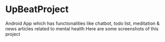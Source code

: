 # UpBeatProject
Android App which has functionalities like chatbot, todo list, meditation &amp; news articles related to mental health
Here are some screenshots of this project


